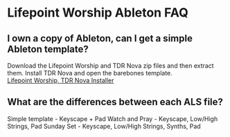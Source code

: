 # Lifepoint Worship Ableton FAQ

## I own a copy of Ableton, can I get a simple Ableton template?
Download the Lifepoint Worship and TDR Nova zip files and then extract them. Install TDR Nova and open the barebones template. <br/>
[Lifepoint Worship, TDR Nova Installer](https://drive.google.com/drive/folders/1jJN-qyA5rMhLA7nEroSKO5HGmZpZfD81?usp=sharing)

## What are the differences between each ALS file?
Simple template - Keyscape + Pad
Watch and Pray - Keyscape, Low/High Strings, Pad
Sunday Set - Keyscape, Low/High Strings, Synths, Pad
